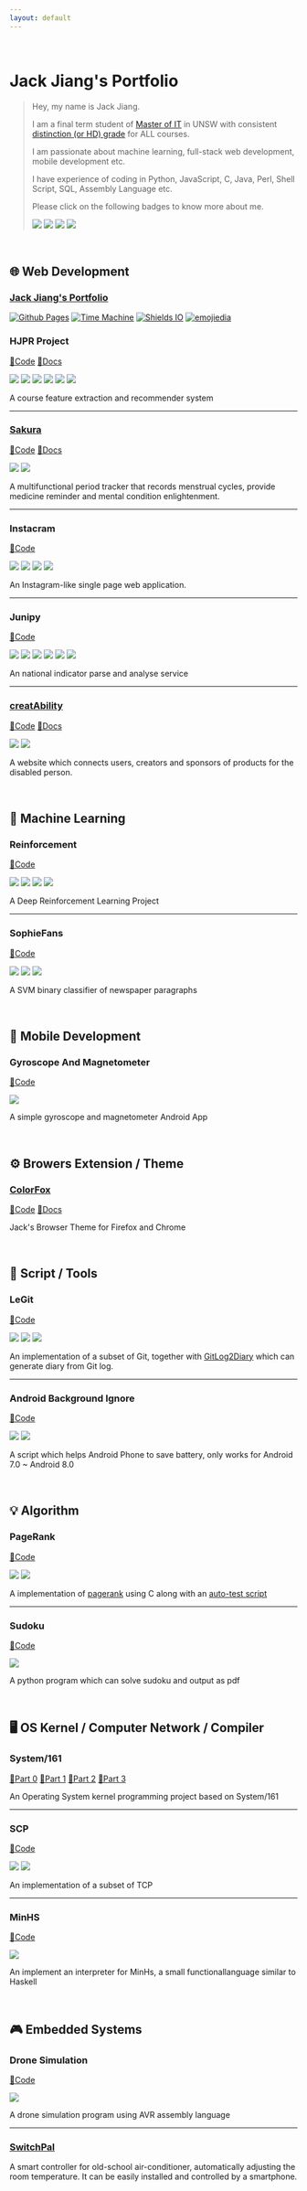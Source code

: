 ```yaml
---
layout: default
---
```


<br />

# Jack Jiang's Portfolio

> Hey, my name is Jack Jiang.
> 
> I am a final term student of [Master of IT](https://www.engineering.unsw.edu.au/study-with-us/postgraduate-degrees/master-of-information-technology) in UNSW with consistent [distinction (or HD) grade](https://student.unsw.edu.au/grade) for ALL courses.
> 
> I am passionate about machine learning, full-stack web development,  mobile development etc.
>
> I have experience of coding in Python, JavaScript, C, Java, Perl, Shell Script, SQL, Assembly Language etc.
>
> Please click on the following badges to know more about me.
> 
> [![](./data/link-badge.svg)](https://www.linkedin.com/in/jiangyiqun/)
> [![](./data/github-badge.svg)](https://github.com/jiangyiqun/)
> [![](./data/bitbucket-badge.svg)](https://bitbucket.org/jiangyiqun/)
> ![](./data/email-badge.svg)

<br />

## 🌐 Web Development

### [Jack Jiang's Portfolio](https://www.jackjyq.com)

[![Github Pages](data/pages-badge.svg)](https://pages.github.com/)
[![Time Machine](data/theme-badge.svg)](https://github.com/pages-themes/time-machine/)
[![Shields IO](data/shield-badge.svg)](https://shields.io/)
[![emojiedia](data/emojipedia-badge.svg)](https://emojipedia.org/)
### HJPR Project

[💾Code](https://github.com/unsw-cse-comp3900-9900/capstone-project-hjpr) [📘Docs](https://unsw-cse-comp3900-9900.github.io/capstone-project-hjpr/)

[![](./data/react-badge.svg)](https://reactjs.org/)
[![](./data/bootstrap-badge.svg)](https://getbootstrap.com/)
[![](./data/flask-badge.svg)](https://flask.palletsprojects.com/en/1.1.x/)
[![](data/mlab-badge.svg)](https://mlab.com/)
[![](data/numpy-badge.svg)](https://numpy.org/)
[![](data/tensorflow-badge.svg)](https://www.tensorflow.org/)

A course feature extraction and recommender system

___

### [Sakura](https://jiangyiqun.github.io/Sakura/)

[💾Code](https://github.com/Jiangyiqun/Sakura) [📘Docs](https://drive.google.com/open?id=18VuHNmz88jmQJ4G9e15A2G4cfrIMUkcL)

[![](./data/react-badge.svg)](https://reactjs.org/)
[![](./data/material-badge.svg)](https://material-ui.com/)

A multifunctional period tracker that records menstrual cycles, provide medicine reminder and mental condition enlightenment.

___

### Instacram

[💾Code](https://github.com/Jiangyiqun/Instacram)

[![](./data/javascript-badge.svg)](https://developer.mozilla.org/en-US/docs/Web/JavaScript/)
[![](./data/bootstrap-badge.svg)](https://getbootstrap.com/)
[![](./data/flask-badge.svg)](https://flask.palletsprojects.com/en/1.1.x/)
[![](./data/sqlite-badge.svg)](https://www.sqlite.org/)

An Instagram-like single page web application.

___

### Junipy

[💾Code](https://github.com/Jiangyiqun/Junipy/)

[![](./data/flask-badge.svg)](https://flask.palletsprojects.com/en/1.1.x/)
[![](data/mlab-badge.svg)](https://mlab.com/)
[![](data/shellscript-badge.svg)](https://en.wikipedia.org/wiki/Shell_script/)
[![](./data/javascript-badge.svg)](https://developer.mozilla.org/en-US/docs/Web/JavaScript/)
[![](./data/bootstrap-badge.svg)](https://getbootstrap.com/)
[![](data/numpy-badge.svg)](https://numpy.org/)

An national indicator parse and analyse service

___

### [creatAbility ](https://jiangyiqun.github.io/creatAbility)

[💾Code](https://github.com/Jiangyiqun/creatAbility) [📘Docs](https://docs.google.com/presentation/d/154vG6Gu8ruqlebuwhlM-xXLeUX3fDV1Hd3adItWseq4/edit#slide=id.p)

[![](./data/react-badge.svg)](https://reactjs.org/)
[![](./data/bootstrap-badge.svg)](https://getbootstrap.com/)

A website which connects users, creators and sponsors of products for the disabled person. 

<br/>

## 🔮 Machine Learning

### Reinforcement

[💾Code](https://github.com/Jiangyiqun/Reinforcement)

[![](data/tensorflow-badge.svg)](https://www.tensorflow.org/)
[![](data/gym-badge.svg)](https://gym.openai.com/)
[![](data/numpy-badge.svg)](https://numpy.org/)
[![](data/colab-badge.svg)](https://colab.research.google.com)

A Deep Reinforcement Learning Project

___

### SophieFans

[💾Code](https://github.com/Jiangyiqun/SophieFans/)

[![](data/skilearn-badge.svg)](https://scikit-learn.org)
[![](data/numpy-badge.svg)](https://numpy.org/)
[![](data/aws-badge.svg)](https://aws.amazon.com/)

A SVM binary classifier of newspaper paragraphs

<br/>

## 📱 Mobile Development

### Gyroscope And Magnetometer

[💾Code](https://github.com/Jiangyiqun/COMP9336_Android/tree/master/gyroscope-and-magnetometer)

[![](data/android-badge.svg)](https://www.android.com/)

A simple gyroscope and magnetometer Android App

<br/>

## ⚙️ Browers Extension / Theme

### [ColorFox](https://addons.mozilla.org/en-US/firefox/user/13822940/)

[💾Code](https://github.com/Jiangyiqun/ColorFox)
[📘Docs](https://jiangyiqun.github.io/ColorFox/)

Jack's Browser Theme for Firefox and Chrome

<br/>

## 📜 Script / Tools

### LeGit

[💾Code](https://github.com/Jiangyiqun/COMP9041_Andrew/tree/master/ass1)

[![](data/perl-badge.svg)](https://www.perl.org/)
[![](data/shellscript-badge.svg)](https://en.wikipedia.org/wiki/Shell_script/)
[![](./data/git-badge.svg)](https://git-scm.com/)

An implementation of a subset of Git, together with [GitLog2Diary](https://github.com/Jiangyiqun/GitLog2Diary) which can generate diary from Git log.

___

### Android Background Ignore

[💾Code](https://github.com/Jiangyiqun/android_background_ignore)

![](./data/chinese-badge.svg)
[![](data/shellscript-badge.svg)](https://en.wikipedia.org/wiki/Shell_script/)

A script which helps Android Phone to save battery, only works for Android 7.0 ~ Android 8.0

<br/>

## 💡 Algorithm

### PageRank

[💾Code](https://github.com/Jiangyiqun/COMP9024_C/tree/master/ass2/)

[![](data/c-badge.svg)](https://en.wikipedia.org/wiki/C_(programming_language))
[![](data/shellscript-badge.svg)](https://en.wikipedia.org/wiki/Shell_script/)

A implementation of [pagerank](https://github.com/Jiangyiqun/COMP9024_C/tree/master/ass2/submit) using C along with an [auto-test script](https://github.com/Jiangyiqun/COMP9024_C/tree/master/ass2/autotest)

___

### Sudoku

[💾Code](https://github.com/Jiangyiqun/COMP9021_Python/tree/master/ass02)

[![](data/python-badge.svg)](https://www.python.org/)

A python program which can solve sudoku and output as pdf

<br/>

## 🖥️ OS Kernel / Computer Network / Compiler

### System/161

[💾Part 0](https://bitbucket.org/jiangyiqun/comp9201_os_asst0) [💾Part 1](https://bitbucket.org/jiangyiqun/comp9201_os_asst1) [💾Part 2](https://bitbucket.org/jiangyiqun/comp9201_os_asst2) [💾Part 3](https://bitbucket.org/jiangyiqun/comp9201_os_asst3)

An Operating System kernel programming project based on System/161

___

### SCP

[💾Code](https://github.com/Jiangyiqun/COMP9331_Socket/tree/master/ass/)

[![](data/python-badge.svg)](https://www.python.org/)
[![](./data/socket-badge.svg)](https://en.wikipedia.org/wiki/Network_socket/)

An implementation of a subset of TCP

___

### MinHS

[💾Code](https://github.com/Jiangyiqun/COMP9161_Haskell)

[![](./data/haskell-badge.svg)](https://www.haskell.org/)

An implement an interpreter for MinHs,  a small functionallanguage similar to Haskell

<br/>

## 🎮 Embedded Systems

### Drone Simulation

[💾Code](https://github.com/Jiangyiqun/COMP9032_AVR/tree/master/Project_1)

[![](data/avr-badge.svg)](https://www.microchip.com/webdoc/avrassembler/avrassembler.wb_instruction_list.html)

A drone simulation program using AVR assembly language

___

### [SwitchPal](https://getswitchpal.com/)

A smart controller for old-school air-conditioner, automatically adjusting the room temperature. It can be easily installed and controlled by a smartphone.